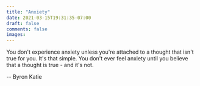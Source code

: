 ```yaml
---
title: "Anxiety"
date: 2021-03-15T19:31:35-07:00
draft: false
comments: false
images: 
---
```

You don't experience anxiety unless you're attached to a thought that isn't true for you.  It's that simple.  You don't ever feel anxiety until you believe that a thought is true - and it's not.

-- Byron Katie
